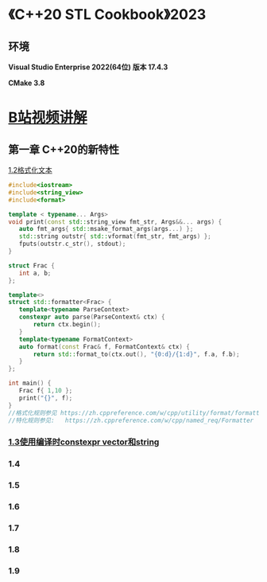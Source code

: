 # 《C++20 STL Cookbook》2023

##  环境
**Visual Studio Enterprise 2022(64位) 版本 17.4.3**

**CMake 3.8**

#  [B站视频讲解](https://www.bilibili.com/video/BV1r8411N75b/?spm_id_from=333.999.0.0&vd_source=1992ca910d6cd0582931f6f985dc7fa0)

## 第一章 C++20的新特性
 [1.2格式化文本](https://github.com/13870517674/Cpp20-STL-Cookbook-src/blob/master/src/1.2%E6%A0%BC%E5%BC%8F%E5%8C%96%E7%89%B9%E5%8C%96formatter.cpp)
 ```C++
#include<iostream>
#include<string_view>
#include<format>

template < typename... Args>
void print(const std::string_view fmt_str, Args&&... args) {
	auto fmt_args{ std::msake_format_args(args...) };
	std::string outstr{ std::vformat(fmt_str, fmt_args) };
	fputs(outstr.c_str(), stdout);
}

struct Frac {
	int a, b;
};

template<>
struct std::formatter<Frac> {
	template<typename ParseContext>
	constexpr auto parse(ParseContext& ctx) {
		return ctx.begin();
	}
	template<typename FormatContext>
	auto format(const Frac& f, FormatContext& ctx) {
		return std::format_to(ctx.out(), "{0:d}/{1:d}", f.a, f.b);
	}
};

int main() {
	Frac f{ 1,10 };
	print("{}", f);
}
//格式化规则参见 https://zh.cppreference.com/w/cpp/utility/format/formatter
//特化规则参见:	https://zh.cppreference.com/w/cpp/named_req/Formatter
 ```
### [1.3使用编译时constexpr vector和string](https://github.com/13870517674/Cpp20-STL-Cookbook-src/blob/master/src/1.3%E4%BD%BF%E7%94%A8%E7%BC%96%E8%AF%91%E6%97%B6constexpr%20vector%E5%92%8Cstring.cpp)
### 1.4
### 1.5
### 1.6
### 1.7
### 1.8
### 1.9
